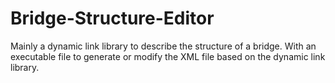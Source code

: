 # Bridge-Structure-Editor
Mainly a dynamic link library to describe the structure of a bridge. 
With an executable file to generate or modify the XML file based on the dynamic link library.

